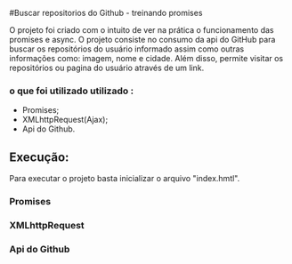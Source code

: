 #Buscar repositorios do Github - treinando promises

O projeto foi criado com o intuito de ver na prática o funcionamento das promises e async. O projeto consiste no consumo da api do GitHub para buscar os repositórios do usuário informado assim como outras informações como: imagem, nome e cidade. Além disso, permite visitar os repositórios ou pagina do usuário através de um link.

### o que foi utilizado utilizado :

* Promises;
* XMLhttpRequest(Ajax);
* Api do Github.



## Execução:

Para executar o projeto basta inicializar o arquivo "index.hmtl".

### Promises

### XMLhttpRequest

### Api do Github